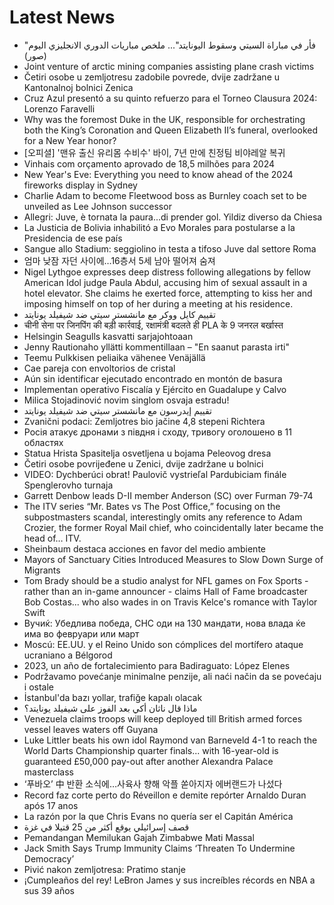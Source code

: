 # Latest News
-  "فأر في مباراة السيتي وسقوط اليونايتد"... ملخص مباريات الدوري الانجليزي اليوم (صور)
-  Joint venture of arctic mining companies assisting plane crash victims
-  Četiri osobe u zemljotresu zadobile povrede, dvije zadržane u Kantonalnoj bolnici Zenica
-  Cruz Azul presentó a su quinto refuerzo para el Torneo Clausura 2024: Lorenzo Faravelli
-  Why was the foremost Duke in the UK, responsible for orchestrating both the King’s Coronation and Queen Elizabeth II’s funeral, overlooked for a New Year honor?
-  [오피셜] '맨유 출신 유리몸 수비수' 바이, 7년 만에 친정팀 비야레알 복귀
-  Vinhais com orçamento aprovado de 18,5 milhões para 2024
-  New Year's Eve: Everything you need to know ahead of the 2024 fireworks display in Sydney
-  Charlie Adam to become Fleetwood boss as Burnley coach set to be unveiled as Lee Johnson successor
-  Allegri: Juve, è tornata la paura...di prender gol. Yildiz diverso da Chiesa
-  La Justicia de Bolivia inhabilitó a Evo Morales para postularse a la Presidencia de ese país
-  Sangue allo Stadium: seggiolino in testa a tifoso Juve dal settore Roma
-  엄마 낮잠 자던 사이에…16층서 5세 남아 떨어져 숨져
-  Nigel Lythgoe expresses deep distress following allegations by fellow American Idol judge Paula Abdul, accusing him of sexual assault in a hotel elevator. She claims he exerted force, attempting to kiss her and imposing himself on top of her during a meeting at his residence.
-  تقييم كايل ووكر مع مانشستر سيتي ضد شيفيلد يونايتد
-  चीनी सेना पर जिनपिंग की बड़ी कार्रवाई, रक्षामंत्री बदलते ही PLA के 9 जनरल बर्खास्त
-  Helsingin Seagulls kasvatti sarjajohtoaan
-  Jenny Rautionaho yllätti kommentillaan – "En saanut parasta irti"
-  Teemu Pulkkisen peliaika vähenee Venäjällä
-  Cae pareja con envoltorios de cristal
-  Aún sin identificar ejecutado encontrado en montón de basura
-  Implementan operativo Fiscalía y Ejército en Guadalupe y Calvo
-  Milica Stojadinović novim singlom osvaja estradu!
-  تقييم إيدرسون مع مانشستر سيتي ضد شيفيلد يونايتد
-  Zvanični podaci: Zemljotres bio jačine 4,8 stepeni Richtera
-  Росія атакує дронами з півдня і сходу, тривогу оголошено в 11 областях
-  Statua Hrista Spasitelja osvetljena u bojama Peleovog dresa
-  Četiri osobe povrijeđene u Zenici, dvije zadržane u bolnici
-  VIDEO: Dychberúci obrat! Paulovič vystrieľal Pardubiciam finále Spenglerovho turnaja
-  Garrett Denbow leads D-II member Anderson (SC) over Furman 79-74
-  The ITV series “Mr. Bates vs The Post Office,” focusing on the subpostmasters scandal, interestingly omits any reference to Adam Crozier, the former Royal Mail chief, who coincidentally later became the head of… ITV.
-  Sheinbaum destaca acciones en favor del medio ambiente
-  Mayors of Sanctuary Cities Introduced Measures to Slow Down Surge of Migrants
-  Tom Brady should be a studio analyst for NFL games on Fox Sports - rather than an in-game announcer - claims Hall of Fame broadcaster Bob Costas... who also wades in on Travis Kelce's romance with Taylor Swift
-  Вучиќ: Убедлива победа, СНС оди на 130 мандати, нова влада ќе има во февруари или март
-  Moscú: EE.UU. y el Reino Unido son cómplices del mortífero ataque ucraniano a Bélgorod
-  2023, un año de fortalecimiento para Badiraguato: López Elenes
-  Podržavamo povećanje minimalne penzije, ali naći način da se povećaju i ostale
-  İstanbul'da bazı yollar, trafiğe kapalı olacak
-  ماذا قال ناثان أكي بعد الفوز على شيفيلد يونايتد؟
-  Venezuela claims troops will keep deployed till British armed forces vessel leaves waters off Guyana
-  Luke Littler beats his own idol Raymond van Barneveld 4-1 to reach the World Darts Championship quarter finals... with 16-year-old is guaranteed £50,000 pay-out after another Alexandra Palace masterclass
-  ‘푸바오’ 中 반환 소식에…사육사 향해 악플 쏟아지자 에버랜드가 나섰다
-  Record faz corte perto do Réveillon e demite repórter Arnaldo Duran após 17 anos
-  La razón por la que Chris Evans no quería ser el Capitán América
-  قصف إسرائيلي يوقع أكثر من 25 قتيلا في غزة
-  Pemandangan Memilukan Gajah Zimbabwe Mati Massal
-  Jack Smith Says Trump Immunity Claims ‘Threaten To Undermine Democracy’
-  Pivić nakon zemljotresa: Pratimo stanje
-  ¡Cumpleaños del rey! LeBron James y sus increíbles récords en NBA a sus 39 años
